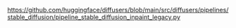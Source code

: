 


https://github.com/huggingface/diffusers/blob/main/src/diffusers/pipelines/stable_diffusion/pipeline_stable_diffusion_inpaint_legacy.py